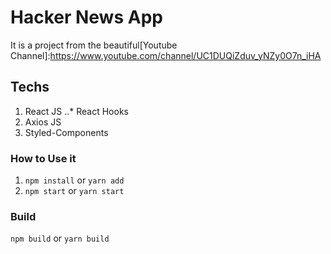 # Hacker News App

It is a project from the beautiful[Youtube Channel]:https://www.youtube.com/channel/UC1DUQiZduv_yNZy0O7n_iHA

## Techs

1. React JS
   ..\* React Hooks
2. Axios JS
3. Styled-Components

### How to Use it

1. `npm install` or `yarn add`
2. `npm start` or `yarn start`

### Build

`npm build` or `yarn build`
